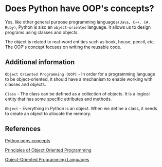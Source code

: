 # Does Python have OOP's concepts?

Yes, like other general purpose programming languages`(Java, C++. C#, Ruby)`, Python is also an `object-oriented` language. It allows us to design programs using classes and objects.

The object is related to real-word entities such as book, house, pencil, etc. The OOP's concept focuses on writing the reusable code.

## Additional information

`Object Oriented Programming (OOP)` - In order for a programming language to be object-oriented, it should have a mechanism to enable working with classes and objects.

`Class` - The class can be defined as a collection of objects. It is a logical entity that has some specific attributes and methods.

`Object` - Everything in Python is an object. When we define a class, it needs to create an object to allocate the memory.

## References

[Python oops concepts](https://www.javatpoint.com/python-oops-concepts)

[Principles of Object Oriented Programming](https://www.tutorialspoint.com/object_oriented_python/object_oriented_python_tutorial.pdf)

[Object-Oriented Programming Languages](https://www.bairesdev.com/blog/top-object-oriented-programming-languages/)
